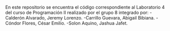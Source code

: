En este repositorio se encuentra el código correspondiente al Laboratorio 4 del curso de Programación II realizado por el grupo 8 integrado por:
-Calderón Alvarado, Jeremy Lorenzo.
-Carrillo Guevara, Abigail Bibiana.
-Cóndor Flores, César Emilio.
-Solon Aquino, Jashua Jafet.
